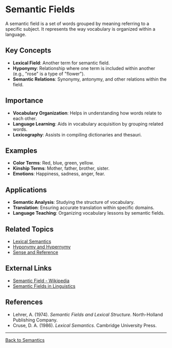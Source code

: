 # Semantic Fields

A semantic field is a set of words grouped by meaning referring to a specific subject. It represents the way vocabulary is organized within a language.

## Key Concepts

- **Lexical Field**: Another term for semantic field.
- **Hyponymy**: Relationship where one term is included within another (e.g., "rose" is a type of "flower").
- **Semantic Relations**: Synonymy, antonymy, and other relations within the field.

## Importance

- **Vocabulary Organization**: Helps in understanding how words relate to each other.
- **Language Learning**: Aids in vocabulary acquisition by grouping related words.
- **Lexicography**: Assists in compiling dictionaries and thesauri.

## Examples

- **Color Terms**: Red, blue, green, yellow.
- **Kinship Terms**: Mother, father, brother, sister.
- **Emotions**: Happiness, sadness, anger, fear.

## Applications

- **Semantic Analysis**: Studying the structure of vocabulary.
- **Translation**: Ensuring accurate translation within specific domains.
- **Language Teaching**: Organizing vocabulary lessons by semantic fields.

## Related Topics

- [Lexical Semantics](Lexical-Semantics.md)
- [Hyponymy and Hypernymy](Hyponymy-and-Hypernymy.md)
- [Sense and Reference](Sense-and-Reference.md)

## External Links

- [Semantic Field - Wikipedia](https://en.wikipedia.org/wiki/Semantic_field)
- [Semantic Fields in Linguistics](https://www.linguisticsociety.org/resource/lexicon)

## References

- Lehrer, A. (1974). *Semantic Fields and Lexical Structure*. North-Holland Publishing Company.
- Cruse, D. A. (1986). *Lexical Semantics*. Cambridge University Press.

---

[Back to Semantics](README.md)
